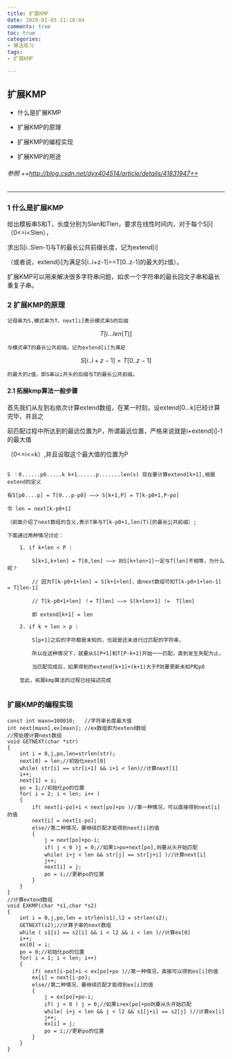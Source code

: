 ```yaml
---
title: 扩展KMP
date: 2020-01-05 21:18:04
comments: true
toc: true
categories:
- 算法练习
tags: 
- 扩展KMP

---
```

## 扩展KMP

- 什么是扩展KMP

- 扩展KMP的原理

- 扩展KMP的编程实现

- 扩展KMP的用途

###### 参照 ++http://blog.csdn.net/dyx404514/article/details/41831947++
---
### 1 什么是扩展KMP

给出模板串S和T，长度分别为Slen和Tlen，要求在线性时间内，对于每个S[i]（0<=i<Slen），

求出S[i..Slen-1]与T的最长公共前缀长度，记为extend[i]

（或者说，extend[i]为满足S[i..i+z-1]==T[0..z-1]的最大的z值）。

扩展KMP可以用来解决很多字符串问题，如求一个字符串的最长回文子串和最长重复子串。

### 2 扩展KMP的原理

    记母串为S,模式串为T，next[i]表示模式串S的后缀
```math
T[i...len(T)]
```
    与模式串T的最长公共前缀。记为extend[i]为满足
```math
S[i..i+z-1]=T[0..z-1]
```
    的最大的z值，即S串以i开头的后缀与T的最长公共前缀。

####  2.1 拓展kmp算法一般步骤

首先我们从左到右依次计算extend数组，在某一时刻，设extend[0...k]已经计算完毕，并且之

前匹配过程中所达到的最远位置为P，所谓最远位置，严格来说就是i+extend[i]-1的最大值

（0<=i<=k）,并且设取这个最大值的位置为P

            
```

S ：0......p0.....k k+1......p.......len(s) 现在要计算extend[k+1],根据extend的定义

有S[p0....p] = T[0...p-p0] ——> S[k+1,P] = T[k-p0+1,P-po]

令 len = next[k-p0+1]

（前面介绍了next数组的含义,表示T串与T[k-p0+1,len(T)]的最长公共前缀）;

下面通过两种情况讨论：

    1. if k+len < P : 
            
        S[k+1,k+len] = T[0,len] ——> 则S[k+len+1]一定与T[len]不相等，为什么呢？
        
        // 因为T[k-p0+1+len] = S[k+1+len]，由next数组可知T[k-p0+1+len-1] = T[len-1]

        // T[k-p0+1+len] ！= T[len] ——> S[k+len+1] !=  T[len] 
        
        即 extend[k+1] = len
        
    2. if k + len > p : 
    
        S[p+1]之后的字符都是未知的，也就是还未进行过匹配的字符串，
        
        所以在这种情况下，就要从S[P+1]和T[P-k+1]开始一一匹配，直到发生失配为止，
        
        当匹配完成后，如果得到的extend[k+1]+(k+1)大于P则要更新未知P和p0

    至此，拓展kmp算法的过程已经描述完成
    

```

### 扩展KMP的编程实现

```
const int maxn=100010;   //字符串长度最大值  
int next[maxn],ex[maxn]; //ex数组即为extend数组  
//预处理计算next数组  
void GETNEXT(char *str)  
{  
    int i = 0,j,po,len=strlen(str);  
    next[0] = len;//初始化next[0]  
    while( str[i] == str[i+1] && i+1 < len)//计算next[1]  
    i++;  
    next[1] = i;  
    po = 1;//初始化po的位置  
    for( i = 2; i < len; i++ )  
    {  
        if( next[i-po]+i < next[po]+po )//第一种情况，可以直接得到next[i]的值  
        next[i] = next[i-po];  
        else//第二种情况，要继续匹配才能得到next[i]的值  
        {  
            j = next[po]+po-i;  
            if( j < 0 )j = 0;//如果i>po+next[po],则要从头开始匹配  
            while( i+j < len && str[j] == str[j+i] )//计算next[i]  
            j++;  
            next[i] = j;  
            po = i;//更新po的位置  
        }  
    }  
}  
//计算extend数组  
void EXKMP(char *s1,char *s2)  
{  
    int i = 0,j,po,len = strlen(s1),l2 = strlen(s2);  
    GETNEXT(s2);//计算子串的next数组  
    while ( s1[i] == s2[i] && i < l2 && i < len )//计算ex[0]  
    i++;  
    ex[0] = i;  
    po = 0;//初始化po的位置  
    for( i = 1; i < len; i++)  
    {  
        if( next[i-po]+i < ex[po]+po )//第一种情况，直接可以得到ex[i]的值  
        ex[i] = next[i-po];  
        else//第二种情况，要继续匹配才能得到ex[i]的值  
        {  
            j = ex[po]+po-i;  
            if( j < 0 ) j = 0;//如果i>ex[po]+po则要从头开始匹配  
            while( i+j < len && j < l2 && s1[j+i] == s2[j] )//计算ex[i]  
            j++;  
            ex[i] = j;  
            po = i;//更新po的位置  
        }  
    }  
}  
```